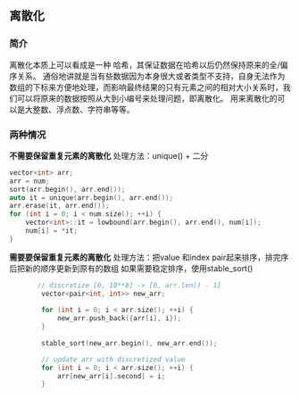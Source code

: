 ## 离散化
### 简介
离散化本质上可以看成是一种 哈希，其保证数据在哈希以后仍然保持原来的全/偏序关系。
通俗地讲就是当有些数据因为本身很大或者类型不支持，自身无法作为数组的下标来方便地处理，而影响最终结果的只有元素之间的相对大小关系时，我们可以将原来的数据按照从大到小编号来处理问题，即离散化。
用来离散化的可以是大整数、浮点数、字符串等等。

### 两种情况
__不需要保留重复元素的离散化__
处理方法：unique() + 二分
```cpp
vector<int> arr;
arr = num;
sort(arr.begin(), arr.end());
auto it = unique(arr.begin(), arr.end());
arr.erase(it, arr.end());
for (int i = 0; i < num.size(); ++i) {
    vector<int>::it = lowbound(arr.begin(), arr.end(), num[i]);
    num[i] = *it;
}
```

__需要要保留重复元素的离散化__
处理方法：把value 和index pair起来排序，排完序后把新的顺序更新到原有的数组
如果需要稳定排序，使用stable_sort()
```cpp
       // discretize [0, 10**8] -> [0, arr.len() - 1]
        vector<pair<int, int>> new_arr;
        
        for (int i = 0; i < arr.size(); ++i) {
            new_arr.push_back({arr[i], i});
        }
        
        stable_sort(new_arr.begin(), new_arr.end()); 

        // update arr with discretized value
        for (int i = 0; i < arr.size(); ++i) {
            arr[new_arr[i].second] = i;
        }
```
